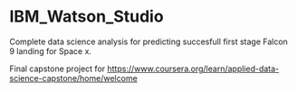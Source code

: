 # IBM_Watson_Studio
Complete data science analysis for predicting succesfull first stage Falcon 9 landing for Space x.

Final capstone project for https://www.coursera.org/learn/applied-data-science-capstone/home/welcome
